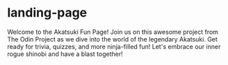 # landing-page
Welcome to the Akatsuki Fun Page! Join us on this awesome project from The Odin Project as we dive into the world of the legendary Akatsuki. Get ready for trivia, quizzes, and more ninja-filled fun! Let's embrace our inner rogue shinobi and have a blast together!
